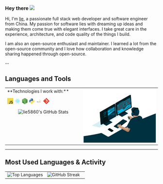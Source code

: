 ### Hey there <img src="https://media.giphy.com/media/hvRJCLFzcasrR4ia7z/giphy.gif" width="25px">

[comment]: <> (<a href="https://twitter.com/lie5860"><img align="left" alt="Abhishek Naidu | Twitter" width="22px" src="https://raw.githubusercontent.com/peterthehan/peterthehan/master/assets/twitter.svg" /></a>)

Hi, I'm [lie](https://github.com/lie5860), a passionate full stack web developer and software engineer from China. My passion for software lies with dreaming up ideas and making them come true with elegant interfaces. I take great care in the experience, architecture, and code quality of the things I build.

I am also an open-source enthusiast and maintainer. I learned a lot from the open-source community and I love how collaboration and knowledge sharing happened through open-source.

--

## Languages and Tools

<div align="center">
  <table>
    <tr>
      <td width="50%" valign="top">
**Technologies I work with:**
        
<code><img height="20" src="https://raw.githubusercontent.com/github/explore/80688e429a7d4ef2fca1e82350fe8e3517d3494d/topics/javascript/javascript.png"></code>
<code><img height="20" src="https://raw.githubusercontent.com/github/explore/80688e429a7d4ef2fca1e82350fe8e3517d3494d/topics/react/react.png"></code>
<code><img height="20" src="https://raw.githubusercontent.com/github/explore/80688e429a7d4ef2fca1e82350fe8e3517d3494d/topics/nodejs/nodejs.png"></code>
<code><img height="20" src="https://raw.githubusercontent.com/github/explore/80688e429a7d4ef2fca1e82350fe8e3517d3494d/topics/python/python.png"></code>
<code><img height="20" src="https://raw.githubusercontent.com/github/explore/80688e429a7d4ef2fca1e82350fe8e3517d3494d/topics/mysql/mysql.png"></code>
<code><img height="20" src="https://raw.githubusercontent.com/github/explore/80688e429a7d4ef2fca1e82350fe8e3517d3494d/topics/git/git.png"></code>


<div align="center">
  <img src="https://github-readme-stats.vercel.app/api?username=lie5860&show_icons=true&theme=gotham" alt="lie5860's GitHub Stats" />
</div>
      </td>
      <td width="50%" valign="top">
        <img src="https://github.com/lie5860/lie5860/blob/main/code.gif?raw=true" alt="Coding GIF" style="width:100%;" />
      </td>
    </tr>
  </table>
</div>

---

## Most Used Languages & Activity

<div align="center">
  <table>
    <tr>
      <td width="50%">
        <img src="https://github-readme-stats.vercel.app/api/top-langs/?username=lie5860&layout=compact&theme=gotham" alt="Top Languages" />
      </td>
      <td width="50%">
        <img src="https://github-readme-streak-stats.herokuapp.com/?user=lie5860&theme=gotham" alt="GitHub Streak" />
      </td>
    </tr>
  </table>
</div>
